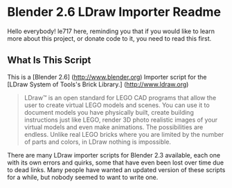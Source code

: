 Blender 2.6 LDraw Importer Readme
=================================
Hello everybody! le717 here, reminding you that if you would like to learn more about this project, or donate code to it, you need to read this first.

What Is This Script
-------------------

This is a [Blender 2.6] (http://www.blender.org) Importer script for the [LDraw System of Tools's Brick Library.] (http://www.ldraw.org) 

> LDraw™ is an open standard for LEGO CAD programs that allow the user to create virtual LEGO models and scenes. You can use it to document models you have
>physically built, create building instructions just like LEGO, render 3D photo realistic images of your virtual models and even make animations. 
>The possibilities are endless. Unlike real LEGO bricks where you are limited by the number of parts and colors, in LDraw nothing is impossible.

There are many LDraw importer scripts for Blender 2.3 available, each one with its own errors and quirks, some that have even been lost over time due to dead links. Many people have wanted an updated version of these scripts for a while, but nobody seemed to want to write one.
